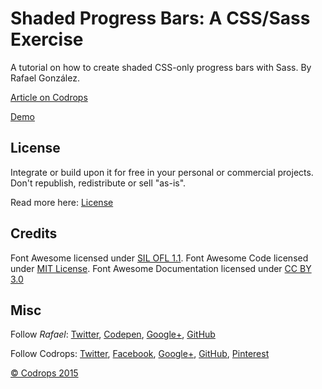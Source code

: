 # Shaded Progress Bars: A CSS/Sass Exercise

A tutorial on how to create shaded CSS-only progress bars with Sass. By Rafael González.

[Article on Codrops](http://tympanus.net/codrops/?p=25049)

[Demo](http://tympanus.net/Development/CSSProgress/)

## License

Integrate or build upon it for free in your personal or commercial projects. Don't republish, redistribute or sell "as-is". 

Read more here: [License](http://tympanus.net/codrops/licensing/)

## Credits

Font Awesome licensed under [SIL OFL 1.1](http://scripts.sil.org/OFL). Font Awesome Code licensed under [MIT License](http://opensource.org/licenses/mit-license.html). Font Awesome Documentation licensed under [CC BY 3.0](http://creativecommons.org/licenses/by/3.0/)

## Misc

Follow *Rafael*: [Twitter](https://twitter.com/rafael_dsgn), [Codepen](http://codepen.io/rgg/), [Google+](http://tympanus.net/codrops/google.com/+RafaelGonz%C3%A1lezPlus?rel=author), [GitHub](https://github.com/rggGit/) 

Follow Codrops: [Twitter](http://www.twitter.com/codrops), [Facebook](http://www.facebook.com/pages/Codrops/159107397912), [Google+](https://plus.google.com/101095823814290637419), [GitHub](https://github.com/codrops), [Pinterest](http://www.pinterest.com/codrops/)

[© Codrops 2015](http://www.codrops.com)





